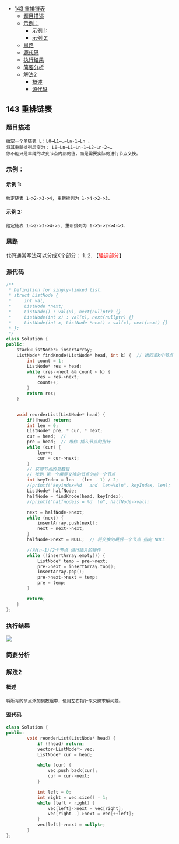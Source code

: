 <!-- TOC -->

- [143 重排链表](#143-重排链表)
  - [题目描述](#题目描述)
  - [示例：](#示例)
    - [示例 1:](#示例1)
    - [示例 2:](#示例-2)
  - [思路](#思路)
  - [源代码](#源代码)
  - [执行结果](#执行结果)
  - [简要分析](#简要分析)
  - [解法2](#解法2)
    - [概述](#概述)
    - [源代码](#源代码-1)

<!-- /TOC -->
## 143 重排链表
### 题目描述
```
给定一个单链表 L：L0→L1→…→Ln-1→Ln ，
将其重新排列后变为： L0→Ln→L1→Ln-1→L2→Ln-2→…
你不能只是单纯的改变节点内部的值，而是需要实际的进行节点交换。
```


### 示例：

#### 示例 1:
```
给定链表 1->2->3->4, 重新排列为 1->4->2->3.
```

#### 示例 2:
```
给定链表 1->2->3->4->5, 重新排列为 1->5->2->4->3.
```
<!-- -->
### 思路
代码通常写法可以分成X个部分：
    1. 
    2. 
【<font color = red>强调部分</font>】
### 源代码
```C++
/**
 * Definition for singly-linked list.
 * struct ListNode {
 *     int val;
 *     ListNode *next;
 *     ListNode() : val(0), next(nullptr) {}
 *     ListNode(int x) : val(x), next(nullptr) {}
 *     ListNode(int x, ListNode *next) : val(x), next(next) {}
 * };
 */
class Solution {
public:
    stack<ListNode*> insertArray;
    ListNode* findKnode(ListNode* head, int k) {  // 返回第k个节点
        int count = 1;
        ListNode* res = head;
        while (res->next && count < k) {
            res = res->next;
            count++;
        }
        return res;
    }


    void reorderList(ListNode* head) {
        if(!head) return;
        int len = 0;
        ListNode* pre, * cur, * next;
        cur = head;  // 
        pre = head;  // 用作 插入节点的指针
        while (cur) {
            len++;
            cur = cur->next;
        }
        // 获得节点的总数目
        // 找到 第一个需要交换的节点的前一个节点  
        int keyIndex = len - (len - 1) / 2;
        //printf("keyindex=%d   and  len=%d\n", keyIndex, len);
        ListNode* halfNode;
        halfNode = findKnode(head, keyIndex);
        //printf("halfnodeis = %d  \n", halfNode->val);

        next = halfNode->next;
        while (next) {
            insertArray.push(next);
            next = next->next;
        }
        halfNode->next = NULL;  // 将交换的最后一个节点 指向 NULL

        //对(n-1)/2个节点 进行插入的操作 
        while (!insertArray.empty()) {
            ListNode* temp = pre->next;
            pre->next = insertArray.top();
            insertArray.pop();
            pre->next->next = temp;
            pre = temp;
        }

        return;
    }
};
```
### 执行结果
![](.)
###  简要分析

### 解法2 
#### 概述
    将所有的节点添加到数组中，使用左右指针来交换求解问题。
#### 源代码
```C++
class Solution {
public:
        void reorderList(ListNode* head) {
            if (!head) return;
            vector<ListNode*> vec;
            ListNode* cur = head;

            while (cur) {
                vec.push_back(cur);
                cur = cur->next;
            }

            int left = 0;
            int right = vec.size() - 1;
            while (left < right) {
                vec[left]->next = vec[right];
                vec[right--]->next = vec[++left];
            }
            vec[left]->next = nullptr;
        }
};
```